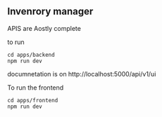 ## Invenrory manager
APIS are Aostly complete 

to run 
```
cd apps/backend
npm run dev
```
documnetation is on 
http://localhost:5000/api/v1/ui


To run the frontend

```
cd apps/frontend
npm run dev
```
